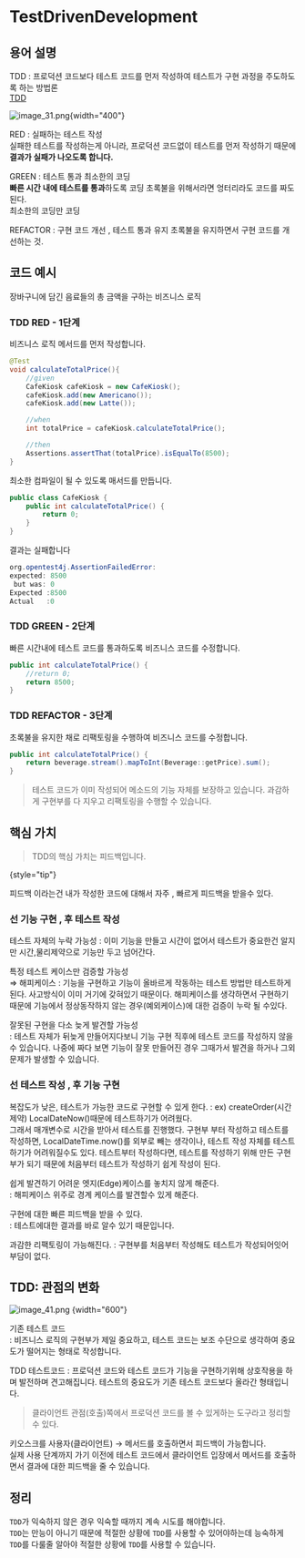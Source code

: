 # TestDrivenDevelopment  
  
## 용어 설명
TDD
: 프로덕션 코드보다 테스트 코드를 먼저 작성하여
테스트가 구현 과정을 주도하도록 하는 방법론  
[TDD](https://s3-us-west-2.amazonaws.com/secure.notion-static.com/3af932e0-b747-43ec-8d1a-db989cc4c72f/Untitled.png)

![image_31.png](image_3.png){width="400"}

RED
: 실패하는 테스트 작성  
실패한 테스트를 작성하는게 아니라, 프로덕션 코드없이 테스트를 먼저 작성하기 때문에 
**결과가 실패가 나오도록 합니다.**

GREEN
: 테스트 통과 최소한의 코딩  
**빠른 시간 내에 테스트를 통과**하도록 코딩 초록불을 위해서라면 엉터리라도 코드를 짜도 된다.  
최소한의 코딩만 코딩

REFACTOR
: 구현 코드 개선 , 테스트 통과 유지
초록불을 유지하면서 구현 코드를 개선하는 것.  
  
## 코드 예시
장바구니에 담긴 음료들의 총 금액을 구하는 비즈니스 로직  

### TDD RED - 1단계  
비즈니스 로직 메서드를 먼저 작성합니다. 
```Java
@Test
void calculateTotalPrice(){
    //given
    CafeKiosk cafeKiosk = new CafeKiosk();
    cafeKiosk.add(new Americano());
    cafeKiosk.add(new Latte());

    //when
    int totalPrice = cafeKiosk.calculateTotalPrice();

    //then
    Assertions.assertThat(totalPrice).isEqualTo(8500);
}
```  
최소한 컴파일이 될 수 있도록 매서드를 만듭니다.
```Java
public class CafeKiosk {
    public int calculateTotalPrice() {
        return 0;
    }
}
```  
결과는 실패합니다
```Java
org.opentest4j.AssertionFailedError: 
expected: 8500
 but was: 0
Expected :8500
Actual   :0
```  

### TDD GREEN - 2단계
빠른 시간내에 테스트 코드를 통과하도록 비즈니스 코드를 수정합니다.
```Java
public int calculateTotalPrice() {
    //return 0;
    return 8500;
}
```  
### TDD REFACTOR - 3단계
초록불을 유지한 채로 리팩토링을 수행하여 비즈니스 코드를 수정합니다.
```Java
public int calculateTotalPrice() {
    return beverage.stream().mapToInt(Beverage::getPrice).sum();
}
```  
  
> 테스트 코드가 이미 작성되어 메소드의 기능 자체를 보장하고 있습니다. 
> 과감하게 구현부를 다 지우고 리팩토링을 수행할 수 있습니다.
  

## 핵심 가치
> TDD의 핵심 가치는 피드백입니다.  
> 
{style="tip"}

피드백 이라는건 내가 작성한 코드에 대해서 자주 , 빠르게 피드백을 받을수 있다.

### 선 기능 구현 , 후 테스트 작성  
테스트 자체의 누락 가능성
: 이미 기능을 만들고 시간이 없어서 테스트가 중요한건
  알지만 시간,물리제약으로 기능만 두고 넘어간다.  

특정 테스트 케이스만 검증할 가능성   
⇒ 해피케이스
: 기능을 구현하고 기능이 올바르게 작동하는 테스트 방법만 테스트하게 된다.
  사고방식이 이미 거기에 갖혀있기 때문이다. 해피케이스를 생각하면서 구현하기 때문에
  기능에서 정상동작하지 않는 경우(예외케이스)에 대한 검증이 누락 될 수있다.  

잘못된 구현을 다소 늦게 발견할 가능성  
: 테스트 자체가 뒤늦게 만들어지다보니 기능 구현 직후에 테스트 코드를 작성하지 않을 수 있습니다. 
나중에 짜다 보면 기능이 잘못 만들어진 경우 그때가서 발견을 하거나 그외 문제가 발생할 수 있습니다.

### 선 테스트 작성 , 후 기능 구현
복잡도가 낮은, 테스트가 가능한 코드로 구현할 수 있게 한다.
: ex) createOrder(시간제약) LocalDateNow()때문에 테스트하기가 어려웠다.  
  그래서 매개변수로 시간을 받아서 테스트를 진행했다.
  구현부 부터 작성하고 테스트를 작성하면, LocalDateTime.now()를 외부로 빼는 생각이나,
  테스트 작성 자체를 테스트하기가 어려워질수도 있다.
  테스트부터 작성하다면, 테스트를 작성하기 위해 만든 구현부가 되기 때문에
  처음부터 테스트가 작성하기 쉽게 작성이 된다.  

쉽게 발견하기 어려운 엣지(Edge)케이스를 놓치지 않게 해준다.  
: 해피케이스 위주로 경계 케이스를 발견할수 있게 해준다.     

구현에 대한 빠른 피드백을 받을 수 있다.  
: 테스트에대한 결과를 바로 알수 있기 때문입니다.  

과감한 리팩토링이 가능해진다.
: 구현부를 처음부터 작성해도 테스트가 작성되어잇어 부담이 없다.

## TDD: 관점의 변화
![image_41.png](image_4.png) {width="600"}

기존 테스트 코드  
: 비즈니스 로직의 구현부가 제일 중요하고, 테스트 코드는 보조 수단으로 생각하여 중요도가 떨어지는 형태로 작성합니다.
  
TDD 테스트코드 
: 프로덕션 코드와 테스트 코드가 기능을 구현하기위해 상호작용을 하며 발전하며 견고해집니다. 
테스트의 중요도가 기존 테스트 코드보다 올라간 형태입니다.

> 클라이언트 관점(호출)쪽에서 프로덕션 코드를 볼 수 있게하는 도구라고 정리할 수 있다. 

키오스크를 사용자(클라이언트) → 메서드를 호출하면서 피드백이 가능합니다.  
실제 사용 단계까지 가기 이전에 테스트 코드에서 클라이언트 입장에서 메서드를 
호출하면서 결과에 대한 피드백을 줄 수 있습니다.  
  
## 정리  
`TDD`가 익숙하지 않은 경우 익숙할 때까지 계속 시도를 해야합니다.  
`TDD`는 만능이 아니기 때문에 적절한 상황에 `TDD`를 사용할 수 있어야하는데 
능숙하게 `TDD`를 다룰줄 알아야 적절한 상황에 `TDD`를 사용할 수 있습니다.